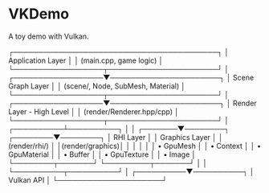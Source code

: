 # VKDemo

A toy demo with Vulkan.

┌─────────────────────────────────────────┐
│          Application Layer              │
│         (main.cpp, game logic)          │
└──────────────────┬──────────────────────┘
                   │
┌──────────────────▼──────────────────────┐
│           Scene Graph Layer             │
│    (scene/, Node, SubMesh, Material)    │
└──────────────────┬──────────────────────┘
                   │
┌──────────────────▼──────────────────────┐
│      Render Layer - High Level          │
│       (render/Renderer.hpp/cpp)         │
└──────────────────┬──────────────────────┘
                   │
        ┌──────────┴──────────┐
        │                     │
┌───────▼────────┐   ┌────────▼────────┐
│  RHI Layer     │   │ Graphics Layer  │
│ (render/rhi/)  │   │(render/graphics)│
│                │   │                 │
│ • GpuMesh      │   │ • Context       │
│ • GpuMaterial  │   │ • Buffer        │
│ • GpuTexture   │   │ • Image         │
└────────┬───────┘   └─────────┬───────┘
         │                     │
         └──────────┬──────────┘
                    │
         ┌──────────▼──────────┐
         │    Vulkan API       │
         └─────────────────────┘
